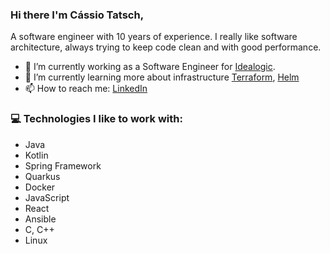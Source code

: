 ### Hi there I'm Cássio Tatsch,

A software engineer with 10 years of experience. I really like software architecture, always trying to keep code clean and with good performance.

- 🔭 I’m currently working as a Software Engineer for [Idealogic](https://www.idealogic.com.br/en/home-english/).
- 🌱 I’m currently learning more about infrastructure [Terraform](https://www.terraform.io/), [Helm](https://helm.sh/)
- 📫 How to reach me: [LinkedIn](https://www.linkedin.com/in/ctatsch/)

### 💻 Technologies I like to work with:

- Java
- Kotlin 
- Spring Framework
- Quarkus
- Docker
- JavaScript
- React
- Ansible
- C, C++
- Linux
